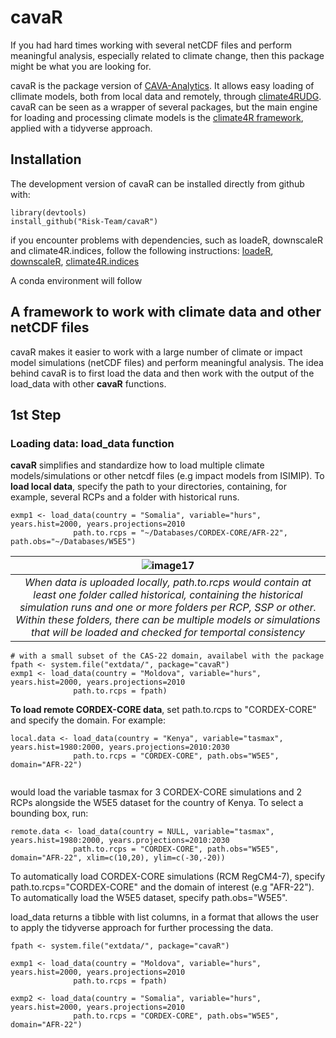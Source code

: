 # cavaR

If you had hard times working with several netCDF files and perform meaningful analysis, especially related to climate change, then this package might be what you are looking for. 

cavaR is the package version of [CAVA-Analytics](https://github.com/Risk-Team/CAVA-Analytics). It allows easy loading of cllimate models, both from local data and remotely, through [climate4RUDG](https://github.com/SantanderMetGroup/climate4R.UDG). 
cavaR can be seen as a wrapper of several packages, but the main engine for loading and processing climate models is the  [climate4R framework](https://github.com/SantanderMetGroup/climate4R), applied with a tidyverse approach. 

## Installation

The development version of cavaR can be installed directly from github with:

``` 
library(devtools)
install_github("Risk-Team/cavaR")
```
if you encounter problems with dependencies, such as loadeR, downscaleR and climate4R.indices, follow the following instructions:
[loadeR](https://github.com/SantanderMetGroup/loadeR),
[downscaleR](https://github.com/SantanderMetGroup/downscaleR),
[climate4R.indices](https://github.com/SantanderMetGroup/climate4R.indices)

A conda environment will follow

## A framework to work with climate data and other netCDF files

cavaR makes it easier to work with a large number of climate or impact model simulations (netCDF files) and perform meaningful analysis. The idea behind cavaR is to first load the data and then work with the output of the load_data with other **cavaR** functions. 

## 1st Step
### Loading data: load_data function

**cavaR** simplifies and standardize how to load multiple climate models/simulations or other netcdf files (e.g impact models from ISIMIP). To **load local data**, specify the path to your directories, containing, for example, several RCPs and a folder with historical runs. 

``` 
exmp1 <- load_data(country = "Somalia", variable="hurs", years.hist=2000, years.projections=2010
              path.to.rcps = "~/Databases/CORDEX-CORE/AFR-22", path.obs="~/Databases/W5E5")

```

| ![image17](https://user-images.githubusercontent.com/40058235/199230403-5d252400-e543-42ea-89bd-297d777ee6a4.png) | 
|:--:| 
| *When data is uploaded locally, path.to.rcps would contain at least one folder called historical, containing the historical simulation runs and one or more folders per RCP, SSP or other. Within these folders, there can be multiple models or simulations that will be loaded and checked for temportal consistency* |


``` 
# with a small subset of the CAS-22 domain, availabel with the package 
fpath <- system.file("extdata/", package="cavaR")
exmp1 <- load_data(country = "Moldova", variable="hurs", years.hist=2000, years.projections=2010
              path.to.rcps = fpath)
``` 

**To load remote CORDEX-CORE data**, set path.to.rcps to "CORDEX-CORE" and specify the domain. For example:

``` 
local.data <- load_data(country = "Kenya", variable="tasmax", years.hist=1980:2000, years.projections=2010:2030
              path.to.rcps = "CORDEX-CORE", path.obs="W5E5", domain="AFR-22")


```

would load the variable tasmax for 3 CORDEX-CORE simulations and 2 RCPs alongside the W5E5 dataset for the country of Kenya. To select a bounding box, run:

``` 
remote.data <- load_data(country = NULL, variable="tasmax", years.hist=1980:2000, years.projections=2010:2030
              path.to.rcps = "CORDEX-CORE", path.obs="W5E5", domain="AFR-22", xlim=c(10,20), ylim=c(-30,-20))

```

To automatically load CORDEX-CORE simulations (RCM RegCM4-7), specify path.to.rcps="CORDEX-CORE" and the domain of interest (e.g "AFR-22"). To automatically load the W5E5 dataset, specify path.obs="W5E5". 

load_data returns a tibble with list columns, in a format that allows the user to apply the tidyverse approach for further processing the data. 

``` 
fpath <- system.file("extdata/", package="cavaR")

exmp1 <- load_data(country = "Moldova", variable="hurs", years.hist=2000, years.projections=2010
              path.to.rcps = fpath)

exmp2 <- load_data(country = "Somalia", variable="hurs", years.hist=2000, years.projections=2010
              path.to.rcps = "CORDEX-CORE", path.obs="W5E5", domain="AFR-22")

```

